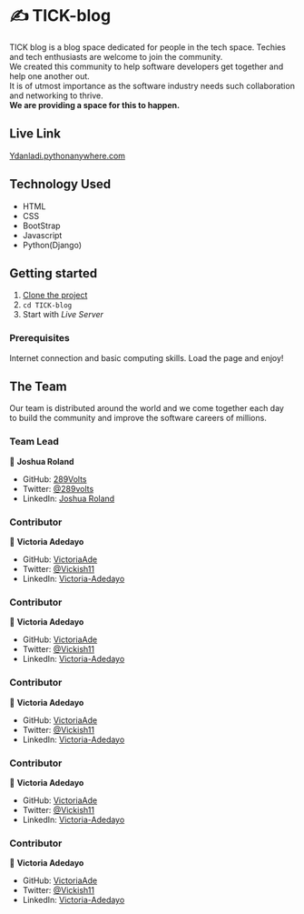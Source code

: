 # :writing_hand: TICK-blog

TICK blog is a blog space dedicated for people in the tech space. Techies and tech enthusiasts are welcome to join the community. <br>
We created this community to help software developers get together and help one another out. <br> It is of utmost importance as the software industry needs such collaboration and networking to thrive. <br> **We are providing a space for this to happen.**



## Live Link
[Ydanladi.pythonanywhere.com](Ydanladi.pythonanywhere.com)

## Technology Used
* HTML
* CSS
* BootStrap
* Javascript
* Python(Django)

## Getting started

1. [Clone the project](https://github.com/289Volts/TICK-blog.git)
2. `cd TICK-blog`
3. Start with _Live Server_

### Prerequisites

Internet connection and basic computing skills.
Load the page and enjoy!

## The Team
Our team is distributed around the world and we come together each day <br> to build the community and improve the software careers of millions.

### Team Lead

👤 **Joshua Roland**

- GitHub: [289Volts](https://github.com/289volts)
- Twitter: [@289volts](https://twitter.com/289volts)
- LinkedIn: [Joshua Roland](https://www.linkedin.com/in/Joshua-Roland)

### Contributor

👤 **Victoria Adedayo**

- GitHub: [VictoriaAde](https://github.com/VictoriaAde)
- Twitter: [@Vickish11](https://twitter.com/Vickish11)
- LinkedIn: [Victoria-Adedayo](https://www.linkedin.com/in/victoria-adedayo)


### Contributor

👤 **Victoria Adedayo**

- GitHub: [VictoriaAde](https://github.com/VictoriaAde)
- Twitter: [@Vickish11](https://twitter.com/Vickish11)
- LinkedIn: [Victoria-Adedayo](https://www.linkedin.com/in/victoria-adedayo)


### Contributor

👤 **Victoria Adedayo**

- GitHub: [VictoriaAde](https://github.com/VictoriaAde)
- Twitter: [@Vickish11](https://twitter.com/Vickish11)
- LinkedIn: [Victoria-Adedayo](https://www.linkedin.com/in/victoria-adedayo)


### Contributor

👤 **Victoria Adedayo**

- GitHub: [VictoriaAde](https://github.com/VictoriaAde)
- Twitter: [@Vickish11](https://twitter.com/Vickish11)
- LinkedIn: [Victoria-Adedayo](https://www.linkedin.com/in/victoria-adedayo)


### Contributor

👤 **Victoria Adedayo**

- GitHub: [VictoriaAde](https://github.com/VictoriaAde)
- Twitter: [@Vickish11](https://twitter.com/Vickish11)
- LinkedIn: [Victoria-Adedayo](https://www.linkedin.com/in/victoria-adedayo)

